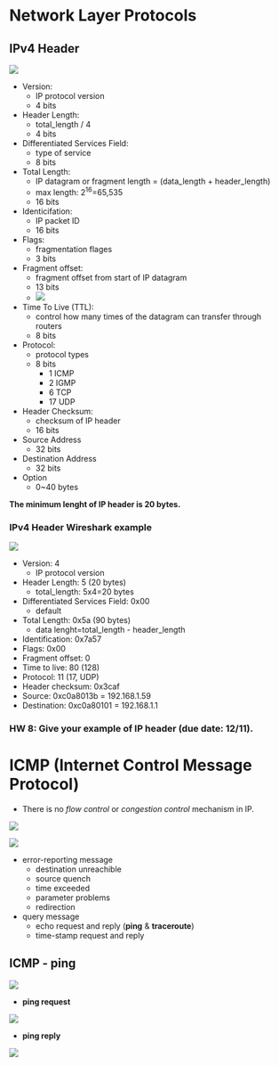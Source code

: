 # Network Layer Protocols

## IPv4 Header
![](fig/IP4v-header.png)

- Version: 
    + IP protocol version
    + 4 bits
- Header Length: 
    + total_length / 4
    + 4 bits
- Differentiated Services Field: 
    + type of service
    + 8 bits
- Total Length: 
    + IP datagram or fragment length = (data_length + header_length)
    + max length: 2<sup>16</sup>=65,535
    + 16 bits
- Identicifation: 
    + IP packet ID
    + 16 bits
- Flags: 
    + fragmentation flages
    + 3 bits
- Fragment offset:
    + fragment offset from start of IP datagram
    + 13 bits <br>
    + ![](fig/IPv4-header-fragment-offest.png)
- Time To Live (TTL):
    + control how many times of the datagram can transfer through routers
    + 8 bits
- Protocol:
    + protocol types
    + 8 bits
        + 1 ICMP
        + 2 IGMP
        + 6 TCP
        + 17 UDP
- Header Checksum:
    + checksum of IP header
    + 16 bits
- Source Address
    + 32 bits
- Destination Address
    + 32 bits
- Option
    + 0~40 bytes

__The minimum lenght of IP header is 20 bytes.__

### IPv4 Header Wireshark example
![](fig/IP4v-header-ex.png)

- Version: 4
    + IP protocol version 
- Header Length: 5 (20 bytes)
    + total_length: 5x4=20 bytes
- Differentiated Services Field: 0x00
    + default
- Total Length: 0x5a (90 bytes)
    + data lenght=total_length - header_length
- Identification: 0x7a57
- Flags: 0x00
- Fragment offset: 0
- Time to live: 80 (128)
- Protocol: 11 (17, UDP)
- Header checksum: 0x3caf
- Source: 0xc0a8013b = 192.168.1.59
- Destination: 0xc0a80101 = 192.168.1.1

### HW 8: Give your example of IP header (due date: 12/11).

# ICMP (Internet Control Message Protocol)
- There is no _flow control_ or _congestion control_ mechanism in IP.

![](fig/ICMP.png)

![](fig/ICMP-header.png)

- error-reporting message
    + destination unreachible
    + source quench
    + time exceeded
    + parameter problems
    + redirection
- query message
    + echo request and reply (__ping__ & __traceroute__)
    + time-stamp request and reply

## ICMP - ping
![](fig/ICMP-ping.png)

- __ping request__

![](fig/ICMP-ping-1.png)

- __ping reply__

![](fig/ICMP-ping-2.png)



